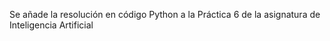 Se añade la resolución en código Python a la Práctica 6 de la asignatura de Inteligencia Artificial
